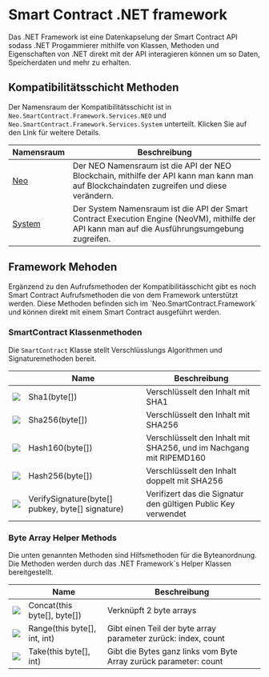 # Smart Contract .NET framework

Das .NET Framework ist eine Datenkapselung der Smart Contract API sodass .NET Progammierer mithilfe von Klassen, Methoden und Eigenschaften von .NET direkt mit der API interagieren können um so Daten, Speicherdaten und mehr zu erhalten.

## Kompatibilitätsschicht Methoden

Der Namensraum der Kompatibilitätsschicht ist in `Neo.SmartContract.Framework.Services.NEO` und `Neo.SmartContract.Framework.Services.System` unterteilt. Klicken Sie auf den Link für weitere Details.

| Namensraum                 | Beschreibung                             |
| -------------------------- | ---------------------------------------- |
| [Neo](dotnet/neo.md)       | Der NEO Namensraum ist die API der NEO Blockchain, mithilfe der API kann man kann man auf Blockchaindaten zugreifen und diese verändern. |
| [System](dotnet/system.md) | Der System Namensraum ist die API der Smart Contract Execution Engine (NeoVM), mithilfe der API kann man auf die Ausführungsumgebung zugreifen. |


## Framework Mehoden

Ergänzend zu den Aufrufsmethoden der Kompatibilitässchicht gibt es noch Smart Contract Aufrufsmethoden die von dem Framework unterstützt werden. Diese Methoden befinden sich im `Neo.SmartContract.Framework´ und können direkt mit einem Smart Contract ausgeführt werden.

### SmartContract Klassenmethoden

Die `SmartContract` Klasse stellt Verschlüsslungs Algorithmen und Signaturemethoden bereit.

|                                          | Name                                     | Beschreibung                             |
| ---------------------------------------- | ---------------------------------------- | ---------------------------------------- |
| ![](https://i-msdn.sec.s-msft.com/dynimg/IC91302.jpeg) | Sha1(byte[])                             | Verschlüsselt den Inhalt mit SHA1 |
| ![](https://i-msdn.sec.s-msft.com/dynimg/IC91302.jpeg) | Sha256(byte[])                           | Verschlüsselt den Inhalt mit SHA256 |
| ![](https://i-msdn.sec.s-msft.com/dynimg/IC91302.jpeg) | Hash160(byte[])                          | Verschlüsselt den Inhalt mit SHA256, und im Nachgang mit RIPEMD160 |
| ![](https://i-msdn.sec.s-msft.com/dynimg/IC91302.jpeg) | Hash256(byte[])                          | Verschlüsselt den Inhalt doppelt mit SHA256 |
| ![](https://i-msdn.sec.s-msft.com/dynimg/IC91302.jpeg) | VerifySignature(byte[] pubkey, byte[] signature) | Verifizert das die Signatur den gültigen Public Key verwendet|

### Byte Array Helper Methods

Die unten genannten Methoden sind Hilfsmethoden für die Byteanordnung. Die Methoden werden durch das .NET Framework´s Helper Klassen bereitgestellt.

|                                          | Name                         | Beschreibung                             |
| ---------------------------------------- | ---------------------------- | ---------------------------------------- |
| ![](https://i-msdn.sec.s-msft.com/dynimg/IC91302.jpeg) | Concat(this byte[], byte[])  | Verknüpft 2 byte arrays                |
| ![](https://i-msdn.sec.s-msft.com/dynimg/IC91302.jpeg) | Range(this byte[], int, int) | Gibt einen Teil der byte array parameter zurück: index, count |
| ![](https://i-msdn.sec.s-msft.com/dynimg/IC91302.jpeg) | Take(this byte[], int)       | Gibt die Bytes ganz links vom Byte Array zurück parameter: count |
